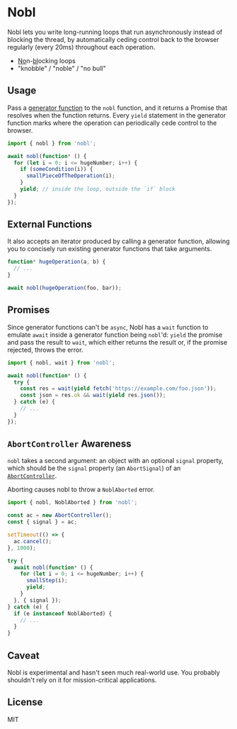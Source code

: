 # Nobl

Nobl lets you write long-running loops that run asynchronously instead of blocking the thread, by automatically ceding control back to the browser regularly (every 20ms) throughout each operation.

* <ins>No</ins>n-<ins>bl</ins>ocking loops
* "knobble" / "noble" / "no bull"

## Usage

Pass a [generator function](https://developer.mozilla.org/en-US/docs/Web/JavaScript/Reference/Operators/function*) to the `nobl` function, and it returns a Promise that resolves when the function returns. Every `yield` statement in the generator function marks where the operation can periodically cede control to the browser.

```javascript
import { nobl } from 'nobl';

await nobl(function* () {
  for (let i = 0; i <= hugeNumber; i++) {
    if (someCondition(i)) {
      smallPieceOfTheOperation(i);
    }
    yield; // inside the loop, outside the `if` block
  }
});
```

## External Functions

It also accepts an iterator produced by calling a generator function, allowing you to concisely run existing generator functions that take arguments.

```javascript
function* hugeOperation(a, b) {
  // ...
}

await nobl(hugeOperation(foo, bar));
```

## Promises

Since generator functions can't be `async`, Nobl has a `wait` function to emulate `await` inside a generator function being `nobl`'d: `yield` the promise and pass the result to `wait`, which either returns the result or, if the promise rejected, throws the error.

```javascript
import { nobl, wait } from 'nobl';

await nobl(function* () {
  try {
    const res = wait(yield fetch('https://example.com/foo.json'));
    const json = res.ok && wait(yield res.json());
  } catch (e) {
    // ...
  }
});
```

## `AbortController` Awareness

`nobl` takes a second argument: an object with an optional `signal` property, which should be the `signal` property (an `AbortSignal`) of an [`AbortController`](https://developer.mozilla.org/en-US/docs/Web/API/AbortController).

Aborting causes nobl to throw a `NoblAborted` error.

```javascript
import { nobl, NoblAborted } from 'nobl';

const ac = new AbortController();
const { signal } = ac;

setTimeout(() => {
  ac.cancel();
}, 1000);

try {
  await nobl(function* () {
    for (let i = 0; i <= hugeNumber; i++) {
      smallStep(i);
      yield;
    }
  }, { signal });
} catch (e) {
  if (e instanceof NoblAborted) {
    // ...
  }
}
```

## Caveat
Nobl is experimental and hasn't seen much real-world use. You probably shouldn't rely on it for mission-critical applications.

## License
MIT
